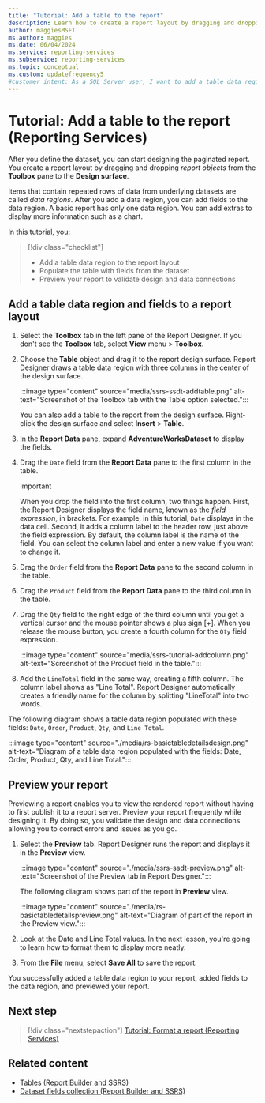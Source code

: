 ```yaml
---
title: "Tutorial: Add a table to the report"
description: Learn how to create a report layout by dragging and dropping report objects, like a table, from the Toolbox pane to the Design surface.
author: maggiesMSFT
ms.author: maggies
ms.date: 06/04/2024
ms.service: reporting-services
ms.subservice: reporting-services
ms.topic: conceptual
ms.custom: updatefrequency5
#customer intent: As a SQL Server user, I want to add a table data region and fields to a report layout using SQL Server Data Tools (SSDT) so that I can effectively design and preview my reports.
---
```

# Tutorial: Add a table to the report (Reporting Services)

After you define the dataset, you can start designing the paginated report. You create a report layout by dragging and dropping *report objects* from the **Toolbox** pane to the **Design surface**. 

Items that contain repeated rows of data from underlying datasets are called *data regions*. After you add a data region, you can add fields to the data region. A basic report has only one data region. You can add extras to display more information such as a chart.

In this tutorial, you:

> [!div class="checklist"]
> * Add a table data region to the report layout
> * Populate the table with fields from the dataset
> * Preview your report to validate design and data connections

## Add a table data region and fields to a report layout

1. Select the **Toolbox** tab in the left pane of the Report Designer. If you don't see the **Toolbox** tab, select **View** menu > **Toolbox**.

1. Choose the **Table** object and drag it to the report design surface. Report Designer draws a table data region with three columns in the center of the design surface. 

    :::image type="content" source="media/ssrs-ssdt-addtable.png" alt-text="Screenshot of the Toolbox tab with the Table option selected.":::

    You can also add a table to the report from the design surface. Right-click the design surface and select **Insert** > **Table**.

1. In the **Report Data** pane, expand **AdventureWorksDataset** to display the fields.

1. Drag the `Date` field from the **Report Data** pane to the first column in the table.

    > [!IMPORTANT]
    > When you drop the field into the first column, two things happen. First, the Report Designer displays the field name, known as the *field expression*, in brackets. For example, in this tutorial, `Date` displays in the data cell. Second, it adds a column label to the header row, just above the field expression. By default, the column label is the name of the field. You can select the column label and enter a new value if you want to change it.

1. Drag the `Order` field from the **Report Data** pane to the second column in the table.

1. Drag the `Product` field from the **Report Data** pane to the third column in the table.

1. Drag the `Qty` field to the right edge of the third column until you get a vertical cursor and the mouse pointer shows a plus sign [+]. When you release the mouse button, you create a fourth column for the `Qty` field expression.

    :::image type="content" source="media/ssrs-tutorial-addcolumn.png" alt-text="Screenshot of the Product field in the table.":::

1. Add the `LineTotal` field in the same way, creating a fifth column. The column label shows as "Line Total". Report Designer automatically creates a friendly name for the column by splitting "LineTotal" into two words.

The following diagram shows a table data region populated with these fields: `Date`, `Order`, `Product`, `Qty`, and `Line Total`.

:::image type="content" source="./media/rs-basictabledetailsdesign.png" alt-text="Diagram of a table data region populated with the fields: Date, Order, Product, Qty, and Line Total.":::

## Preview your report

Previewing a report enables you to view the rendered report without having to first publish it to a report server. Preview your report frequently while designing it. By doing so, you validate the design and data connections allowing you to correct errors and issues as you go.

1. Select the **Preview** tab. Report Designer runs the report and displays it in the **Preview** view.

    :::image type="content" source="./media/ssrs-ssdt-preview.png" alt-text="Screenshot of the Preview tab in Report Designer.":::

    The following diagram shows part of the report in **Preview** view.

    :::image type="content" source="./media/rs-basictabledetailspreview.png" alt-text="Diagram of part of the report in the Preview view.":::

1. Look at the Date and Line Total values. In the next lesson, you're going to learn how to format them to display more neatly.

1. From the **File** menu, select **Save All** to save the report.

You successfully added a table data region to your report, added fields to the data region, and previewed your report.

## Next step

> [!div class="nextstepaction"]
> [Tutorial: Format a report &#40;Reporting Services&#41;](lesson-5-formatting-a-report-reporting-services.md)
  
## Related content

- [Tables &#40;Report Builder and SSRS&#41;](report-design/tables-report-builder-and-ssrs.md)  
- [Dataset fields collection &#40;Report Builder and SSRS&#41;](report-data/dataset-fields-collection-report-builder-and-ssrs.md)  
